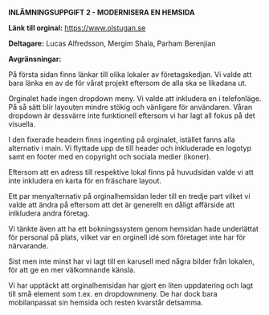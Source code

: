 **INLÄMNINGSUPPGIFT 2 - MODERNISERA EN HEMSIDA**

**Länk till orginal:**
https://www.olstugan.se

**Deltagare:**
Lucas Alfredsson,
Mergim Shala,
Parham Berenjian

**Avgränsningar:**

På första sidan finns länkar till olika lokaler av företagskedjan. Vi valde att bara länka en av de för vårat projekt eftersom de alla ska se likadana ut.

Orginalet hade ingen dropdown meny. Vi valde att inkludera en i telefonläge. På så sätt blir layouten mindre stökig och vänligare för användaren. Våran dropdown är dessvärre inte funktionell eftersom vi har lagt all fokus på det visuella.

I den fixerade headern finns ingenting på orginalet, istället fanns alla alternativ i main. Vi flyttade upp de till header och inkluderade en logotyp samt en footer med en copyright och sociala medier (ikoner). 

Eftersom att en adress till respektive lokal finns på huvudsidan valde vi att inte inkludera en karta för en fräschare layout.

Ett par menyalternativ på orginalhemsidan leder till en tredje part vilket vi valde att ändra på eftersom att det är generellt en dåligt affärside att inlkludera andra företag.

Vi tänkte även att ha ett bokningssystem genom hemsidan hade underlättat för personal på plats, vilket var en orginell idé som företaget inte har för närvarande.

Sist men inte minst har vi lagt till en karusell med några bilder från lokalen, för att ge en mer välkomnande känsla.

Vi har upptäckt att orginalhemsidan har gjort en liten uppdatering och lagt till små element som t.ex. en dropdownmeny. De har dock bara mobilanpassat sin hemsida och resten kvarstår detsamma.
